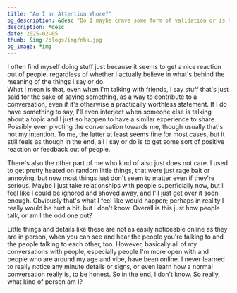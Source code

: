 ```yaml
---
title: "Am I an Attention Whore?"
og_description: &desc "Do I maybe crave some form of validation or is this normal?"
description: *desc
date: 2025-02-05
thumb: &img /blogs/img/nhk.jpg
og_image: *img
---
```


I often find myself doing stuff just because it seems to get a nice reaction out of people, regardless of whether I actually believe in what's behind the meaning of the things I say or do.  
What I mean is that, even when I'm talking with friends, I say stuff that's just said for the sake of saying something, as a way to contribute to a conversation, even if it's otherwise a practically worthless statement. If I do have something to say, I'll even interject when someone else is talking about a topic and I just so happen to have a similar experience to share. Possibly even pivoting the conversation towards me, though usually that's not my intention. To me, the latter at least seems fine for most cases, but it still feels as though in the end, all I say or do is to get some sort of positive reaction or feedback out of people.

There's also the other part of me who kind of also just does not care. I used to get pretty heated on random little things, that were just rage bait or annoying, but now most things just don't seem to matter even if they're serious. Maybe I just take relationships with people superficially now, but I feel like I could be ignored and shoved away, and I'll just get over it soon enough. Obviously that's what I feel like would happen; perhaps in reality I really would be hurt a bit, but I don't know. Overall is this just how people talk, or am I the odd one out?

Little things and details like these are not as easily noticeable online as they are in person, when you can see and hear the people you're talking to and the people talking to each other, too. However, basically all of my conversations with people, especially people I'm more open with and people who are around my age and vibe, have been online. I never learned to really notice any minute details or signs, or even learn how a normal conversation really is, to be honest. So in the end, I don't know. So really, what kind of person am I?
